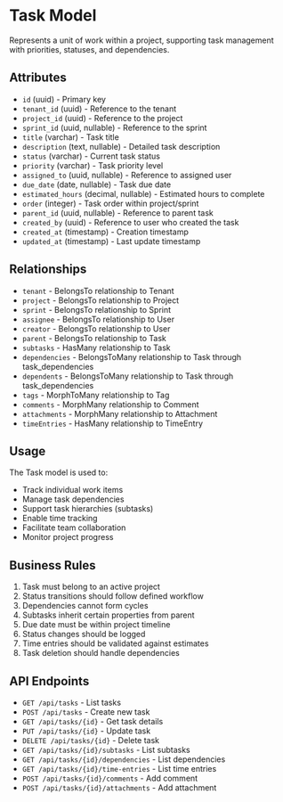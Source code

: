 # Task Model

Represents a unit of work within a project, supporting task management with priorities, statuses, and dependencies.

## Attributes

- `id` (uuid) - Primary key
- `tenant_id` (uuid) - Reference to the tenant
- `project_id` (uuid) - Reference to the project
- `sprint_id` (uuid, nullable) - Reference to the sprint
- `title` (varchar) - Task title
- `description` (text, nullable) - Detailed task description
- `status` (varchar) - Current task status
- `priority` (varchar) - Task priority level
- `assigned_to` (uuid, nullable) - Reference to assigned user
- `due_date` (date, nullable) - Task due date
- `estimated_hours` (decimal, nullable) - Estimated hours to complete
- `order` (integer) - Task order within project/sprint
- `parent_id` (uuid, nullable) - Reference to parent task
- `created_by` (uuid) - Reference to user who created the task
- `created_at` (timestamp) - Creation timestamp
- `updated_at` (timestamp) - Last update timestamp

## Relationships

- `tenant` - BelongsTo relationship to Tenant
- `project` - BelongsTo relationship to Project
- `sprint` - BelongsTo relationship to Sprint
- `assignee` - BelongsTo relationship to User
- `creator` - BelongsTo relationship to User
- `parent` - BelongsTo relationship to Task
- `subtasks` - HasMany relationship to Task
- `dependencies` - BelongsToMany relationship to Task through task_dependencies
- `dependents` - BelongsToMany relationship to Task through task_dependencies
- `tags` - MorphToMany relationship to Tag
- `comments` - MorphMany relationship to Comment
- `attachments` - MorphMany relationship to Attachment
- `timeEntries` - HasMany relationship to TimeEntry

## Usage

The Task model is used to:
- Track individual work items
- Manage task dependencies
- Support task hierarchies (subtasks)
- Enable time tracking
- Facilitate team collaboration
- Monitor project progress

## Business Rules

1. Task must belong to an active project
2. Status transitions should follow defined workflow
3. Dependencies cannot form cycles
4. Subtasks inherit certain properties from parent
5. Due date must be within project timeline
6. Status changes should be logged
7. Time entries should be validated against estimates
8. Task deletion should handle dependencies

## API Endpoints

- `GET /api/tasks` - List tasks
- `POST /api/tasks` - Create new task
- `GET /api/tasks/{id}` - Get task details
- `PUT /api/tasks/{id}` - Update task
- `DELETE /api/tasks/{id}` - Delete task
- `GET /api/tasks/{id}/subtasks` - List subtasks
- `GET /api/tasks/{id}/dependencies` - List dependencies
- `GET /api/tasks/{id}/time-entries` - List time entries
- `POST /api/tasks/{id}/comments` - Add comment
- `POST /api/tasks/{id}/attachments` - Add attachment 
